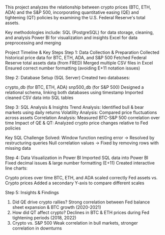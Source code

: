 This project analyzes the relationship between crypto prices (BTC, ETH, ADA) and the S&P 500, incorporating quantitative easing (QE) and tightening (QT) policies by examining the U.S. Federal Reserve's total assets.

Key methodologies include:
SQL (PostgreSQL) for data storage, cleaning, and analysis
Power BI for visualization and insights
Excel for data preprocessing and merging

Project Timeline & Key Steps
Step 1: Data Collection & Preparation
Collected historical price data for BTC, ETH, ADA, and S&P 500
Fetched Federal Reserve total assets data (from FRED)
Merged multiple CSV files in Excel
Ensured correct number formatting (avoiding E+11 notation issues)

Step 2: Database Setup (SQL Server)
Created two databases:

crypto_db (for BTC, ETH, ADA)
snp500_db (for S&P 500)
Designed a relational schema, linking both databases using timestamp
Imported cleaned CSV data into SQL tables

Step 3: SQL Analysis & Insights
Trend Analysis: Identified bull & bear markets using daily returns
Volatility Analysis: Compared price fluctuations across assets
Correlation Analysis: Measured BTC-S&P 500 correlation over time
Impact of QE & QT: Analyzed crypto price changes relative to Fed policies

Key SQL Challenge Solved:
Window function nesting error → Resolved by restructuring queries
Null correlation values → Fixed by removing rows with missing data

Step 4: Data Visualization in Power BI
Imported SQL data into Power BI
Fixed decimal issues & large number formatting (E+11)
Created interactive line charts:

Crypto prices over time
BTC, ETH, and ADA scaled correctly
Fed assets vs. Crypto prices
Added a secondary Y-axis to compare different scales

Step 5: Insights & Findings
1. Did QE drive crypto rallies?
   Strong correlation between Fed balance sheet expansion & BTC growth (2020-2021)
3. How did QT affect crypto?
   Declines in BTC & ETH prices during Fed tightening periods (2018, 2022)
5. Crypto vs. S&P 500
   Weak correlation in bull markets, stronger correlation in downturns
